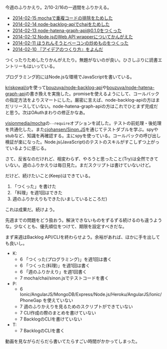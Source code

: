 今週のふりかえり。2/10-2/16の一週間をふりかえる。

- [2014-02-15 mochaで重複コードの排除をためした](http://blog.bouzuya.net/2014/02/15/diary/)
- [2014-02-14 node-backlog-apiでchaiをためした](http://blog.bouzuya.net/2014/02/14/diary/)
- [2014-02-13 node-hatena-graph-api@0.1.0をつくった](http://blog.bouzuya.net/2014/02/13/diary/)
- [2014-02-12 Node.jsのWeb API wrapperについてかんがえた](http://blog.bouzuya.net/2014/02/12/diary/)
- [2014-02-11 ほうれんそうとベーコンの炒めものをつくった](http://blog.bouzuya.net/2014/02/11/diary/)
- [2014-02-10 『アイデアのつくり方』をよんだ](http://blog.bouzuya.net/2014/02/10/diary/)

つくったりためしたりかんがえたり。無題がないのが良い。ひさしぶりに読書エントリーもはいっている。

プログラミング的にはNode.jsな環境でJavaScriptを書いている。

[kriskowal/q][]を使って[bouzuya/node-backlog-api][]や[bouzuya/node-hatena-graph-api][]の書き換えを実施した。promiseを使えるようにして、コールバックの指定方法をよりスマートにした。厳密に言えば、node-backlog-apiの方はまだリリースしていない。node-hatena-graph-apiの方はこれでひとまず完成だと思う。次はOAuthまわりの修正かなあ。

[visionmedia/mocha][]の`--require`オプションを試した。テストの前処理・後処理を共通化した。また[cjohansen/Sinon.JS][]を通じてテストダブルを学ぶ。spyやstubなど、知識を再確認する。主にspyを使っている。コールバックの呼び出し検証が楽になった。Node.js(JavaScript)のテストのスキルがすこしずつ上がっているように感じる。

さて、反省なのだけれど、相変わらず、やろうと思ったこと(Try)は全然できていない。週のふりかえりは毎日見た。まだスクリプトは書けていないけど。

だけど、続けたいこと(Keep)はできている。

1. 「つくった」を書けた
2. 「料理」を週1回はできた
3. 週のふりかえりもできた(いましているところだ)

これは成果だ。続けよう。

先週までの問題をどう扱おう。解決できないものをずるずる続けるのも違うような。少なくとも、優先順位をつけて、期限を設定すべきだな。

まず来週はBacklog API/CLIを終わらせよう。余裕があれば、ほかに手を出しても良いし。

- K:
  - 6 「つくった(プログラミング)」を週1回は書く
  - 6 「つくった(料理)」を週1回は書く
  - 6 「週のふりかえり」を週1回書く
  - 7 mocha/chai/sinon.jsでテストコードを書く
- P:
  - 6 Ionic/AngularJS/MongoDB/Express/Node.js/Heroku/AngularJS/Ionic/PhoneGap を使えていない
  - 7 週のふりかえりを見るためのスクリプトができていない
  - 7 CLI作成の際のまとめを書けていない
  - 7 BacklogのCLIを書けていない
- T:
  - 7 BacklogのCLIを書く

動画を見ながらだらだら書いてたらすごい時間がかかってしまった。

[kriskowal/q]: https://github.com/kriskowal/q
[cjohansen/Sinon.JS]: https://github.com/cjohansen/Sinon.JS
[visionmedia/mocha]: https://github.com/visionmedia/mocha
[bouzuya/node-backlog-api]: https://github.com/bouzuya/node-backlog-api
[bouzuya/node-hatena-graph-api]: https://github.com/bouzuya/node-hatena-graph-api
